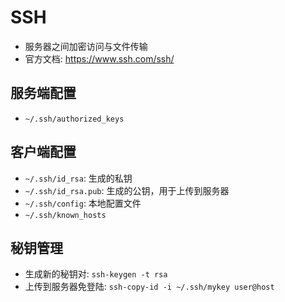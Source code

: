 # SSH

- 服务器之间加密访问与文件传输
- 官方文档: <https://www.ssh.com/ssh/>

## 服务端配置

- `~/.ssh/authorized_keys`


## 客户端配置

- `~/.ssh/id_rsa`: 生成的私钥
- `~/.ssh/id_rsa.pub`: 生成的公钥，用于上传到服务器
- `~/.ssh/config`: 本地配置文件
- `~/.ssh/known_hosts`


## 秘钥管理

- 生成新的秘钥对: `ssh-keygen -t rsa`
- 上传到服务器免登陆: `ssh-copy-id -i ~/.ssh/mykey user@host`
